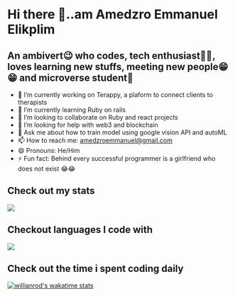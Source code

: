 # Hi there 👋..am Amedzro Emmanuel Elikplim
  ## An ambivert😉 who codes, tech enthusiast🐱‍👤, loves learning new stuffs, meeting new people😁😁 and microverse student🏬 

- 🔭 I’m currently working on Terappy, a plaform to connect clients to therapists
- 🌱 I’m currently learning Ruby on rails
- 👯 I’m looking to collaborate on Ruby and react projects
- 🤔 I’m looking for help with web3 and blockchain
- 💬 Ask me about how to train model using google vision API and autoML
- 📫 How to reach me: amedzroemmanuel@gmail.com
- 😄 Pronouns: He/Him
- ⚡ Fun fact: Behind every successful programmer is a girlfriend who does not exist 😂😂

## Check out my stats
<a href="https://github.com/anuraghazra/github-readme-stats">
  <img align="center" src="https://github-readme-stats.vercel.app/api?username=Amedzro-Elikplim&count_private=true&show_icons=true&theme=radical" />
</a>

## Checkout languages I code with
<a href="https://github.com/anuraghazra/convoychat">
  <img align="center" src="https://github-readme-stats.vercel.app/api/top-langs/?username=Amedzro-Elikplim&langs_count=10&layout=compact&theme=radical" />
</a>

## Check out the time i spent coding daily
[![willianrod's wakatime stats](https://github-readme-stats.vercel.app/api/wakatime?username=Amedzro_Elikplim&theme=radical)](https://github.com/anuraghazra/github-readme-stats)

